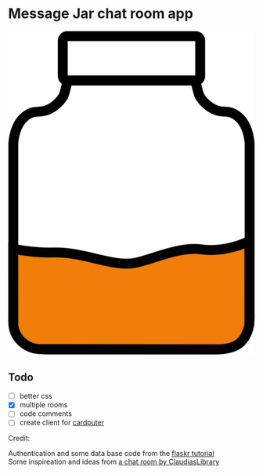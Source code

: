 # Message Jar chat room app

![Message Jar logo](https://raw.githubusercontent.com/gavhu10/MessageJar/refs/heads/main/static/jar.svg)

## Todo  

 - [ ] better css
 - [x] multiple rooms
 - [ ] code comments
 - [ ] create client for [cardputer](https://github.com/terremoth/awesome-m5stack-cardputer)

Credit:  
  
Authentication and some data base code from the [flaskr tutorial](https://github.com/pallets/flask/tree/3.1.2/examples/tutorial)  
Some inspireation and ideas from [a chat room by ClaudiasLibrary](https://github.com/ClaudiasLibrary/chat_room)
